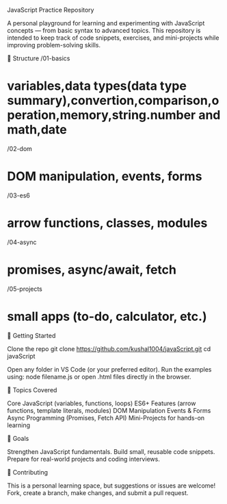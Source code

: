 JavaScript Practice Repository

A personal playground for learning and experimenting with JavaScript concepts — from basic syntax to advanced topics.
This repository is intended to keep track of code snippets, exercises, and mini-projects while improving problem-solving skills.

📂 Structure
/01-basics  
 # variables,data types(data type summary),convertion,comparison,operation,memory,string.number and math,date 

/02-dom          
# DOM manipulation, events, forms

/03-es6          
# arrow functions, classes, modules

/04-async        
# promises, async/await, fetch

/05-projects     
# small apps (to-do, calculator, etc.)

🚀 Getting Started

Clone the repo
git clone https://github.com/kushal1004/javaScript.git
cd javaScript

Open any folder in VS Code (or your preferred editor).
Run the examples using:
node filename.js
or open .html files directly in the browser.

🧠 Topics Covered

Core JavaScript (variables, functions, loops)
ES6+ Features (arrow functions, template literals, modules)
DOM Manipulation
Events & Forms
Async Programming (Promises, Fetch API)
Mini-Projects for hands-on learning

📌 Goals

Strengthen JavaScript fundamentals.
Build small, reusable code snippets.
Prepare for real-world projects and coding interviews.

🤝 Contributing

This is a personal learning space, but suggestions or issues are welcome!
Fork, create a branch, make changes, and submit a pull request.
